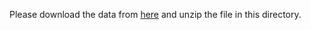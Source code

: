 Please download the data from [here](https://drive.google.com/open?id=1Trl1GQLWZn19LvelL-6clATvATKOPH77) and unzip the file in this directory.

